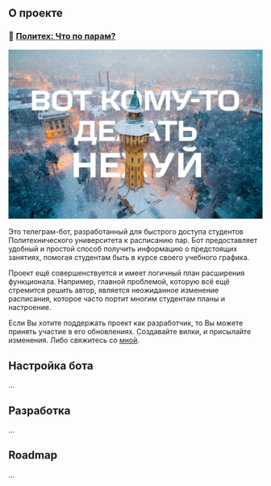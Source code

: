 ## О проекте
### 🌿 [Политех: Что по парам?](https://t.me/Polytech_sch_bot)

![project_preview](https://github.com/simonoffcc/Polytech-Schedule-tg-bot/blob/master/.github/pics/pic1.jpg)

Это телеграм-бот, разработанный для быстрого доступа студентов Политехнического университета к расписанию пар. 
Бот предоставляет удобный и простой способ получить информацию о предстоящих занятиях, помогая студентам быть 
в курсе своего учебного графика.

Проект ещё совершенствуется и имеет логичный план расширения функционала. 
Например, главной проблемой, которую всё ещё стремится решить автор, является неожиданное изменение расписания, 
которое часто портит многим студентам планы и настроение.

Если Вы хотите поддержать проект как разработчик, то Вы можете принять участие в его обновлениях. 
Создавайте вилки, и присылайте изменения. Либо свяжитесь со [мной](https://t.me/simonoffcc).


## Настройка бота

...

## Разработка

...

## Roadmap

...
